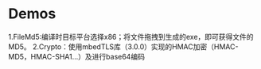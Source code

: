 # Demos
1.FileMd5:编译时目标平台选择x86；将文件拖拽到生成的exe，即可获得文件的MD5。
2.Crypto：使用mbedTLS库（3.0.0）实现的HMAC加密（HMAC-MD5，HMAC-SHA1...）及进行base64编码
